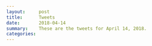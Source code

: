 ```yaml
---
layout:     post
title:      Tweets
date:       2018-04-14
summary:    These are the tweets for April 14, 2018.
categories:
---
```


